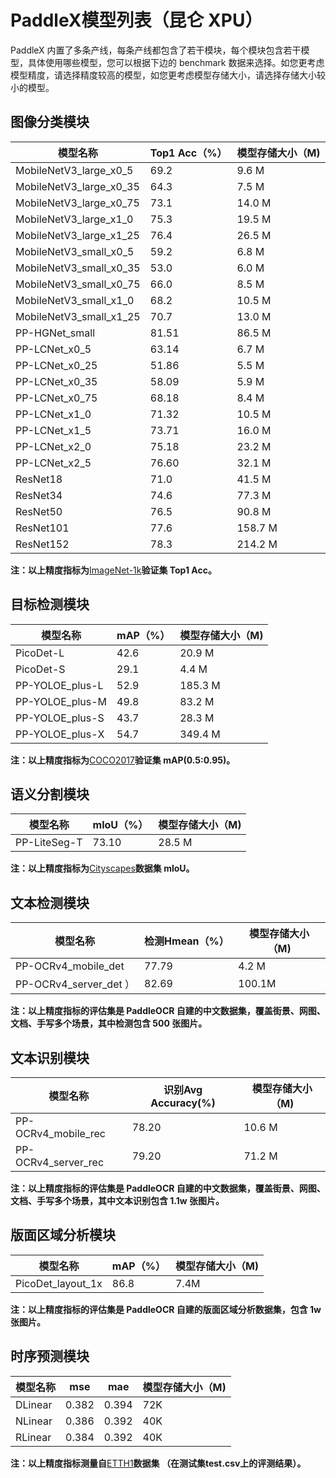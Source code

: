 # PaddleX模型列表（昆仑 XPU）

PaddleX 内置了多条产线，每条产线都包含了若干模块，每个模块包含若干模型，具体使用哪些模型，您可以根据下边的 benchmark 数据来选择。如您更考虑模型精度，请选择精度较高的模型，如您更考虑模型存储大小，请选择存储大小较小的模型。

## 图像分类模块
|模型名称|Top1 Acc（%）|模型存储大小（M)|
|-|-|-|
|MobileNetV3_large_x0_5|69.2|9.6 M|
|MobileNetV3_large_x0_35|64.3|7.5 M|
|MobileNetV3_large_x0_75|73.1|14.0 M|
|MobileNetV3_large_x1_0|75.3|19.5 M|
|MobileNetV3_large_x1_25|76.4|26.5 M|
|MobileNetV3_small_x0_5|59.2|6.8 M|
|MobileNetV3_small_x0_35|53.0|6.0 M|
|MobileNetV3_small_x0_75|66.0|8.5 M|
|MobileNetV3_small_x1_0|68.2|10.5 M|
|MobileNetV3_small_x1_25|70.7|13.0 M|
|PP-HGNet_small|81.51|86.5 M|
|PP-LCNet_x0_5|63.14|6.7 M|
|PP-LCNet_x0_25|51.86|5.5 M|
|PP-LCNet_x0_35|58.09|5.9 M|
|PP-LCNet_x0_75|68.18|8.4 M|
|PP-LCNet_x1_0|71.32|10.5 M|
|PP-LCNet_x1_5|73.71|16.0 M|
|PP-LCNet_x2_0|75.18|23.2 M|
|PP-LCNet_x2_5|76.60|32.1 M|
|ResNet18|71.0|41.5 M|
|ResNet34|74.6|77.3 M|
|ResNet50|76.5|90.8 M|
|ResNet101|77.6|158.7 M|
|ResNet152|78.3|214.2 M|

**注：以上精度指标为**[ImageNet-1k](https://www.image-net.org/index.php)**验证集 Top1 Acc。**

## 目标检测模块
|模型名称|mAP（%）|模型存储大小（M)|
|-|-|-|
|PicoDet-L|42.6|20.9 M|
|PicoDet-S|29.1|4.4 M |
|PP-YOLOE_plus-L|52.9|185.3 M|
|PP-YOLOE_plus-M|49.8|83.2 M|
|PP-YOLOE_plus-S|43.7|28.3 M|
|PP-YOLOE_plus-X|54.7|349.4 M|

**注：以上精度指标为**[COCO2017](https://cocodataset.org/#home)**验证集 mAP(0.5:0.95)。**

## 语义分割模块
|模型名称|mloU（%）|模型存储大小（M)|
|-|-|-|
|PP-LiteSeg-T|73.10|28.5 M|

**注：以上精度指标为**[Cityscapes](https://www.cityscapes-dataset.com/)**数据集 mloU。**

## 文本检测模块
|模型名称|检测Hmean（%）|模型存储大小（M)|
|-|-|-|
|PP-OCRv4_mobile_det|77.79|4.2 M|
|PP-OCRv4_server_det ）|82.69|100.1M|

**注：以上精度指标的评估集是 PaddleOCR 自建的中文数据集，覆盖街景、网图、文档、手写多个场景，其中检测包含 500 张图片。**

## 文本识别模块
|模型名称|识别Avg Accuracy(%)|模型存储大小（M)|
|-|-|-|
|PP-OCRv4_mobile_rec|78.20|10.6 M|
|PP-OCRv4_server_rec|79.20|71.2 M|

**注：以上精度指标的评估集是 PaddleOCR 自建的中文数据集，覆盖街景、网图、文档、手写多个场景，其中文本识别包含 1.1w 张图片。**

## 版面区域分析模块
|模型名称|mAP（%）|模型存储大小（M)|
|-|-|-|
|PicoDet_layout_1x|86.8|7.4M |

**注：以上精度指标的评估集是 PaddleOCR 自建的版面区域分析数据集，包含 1w 张图片。**

## 时序预测模块
|模型名称|mse|mae|模型存储大小（M)|
|-|-|-|-|
|DLinear|0.382|0.394|72K|
|NLinear|0.386|0.392|40K |
|RLinear|0.384|0.392|40K|

**注：以上精度指标测量自**[ETTH1](https://paddle-model-ecology.bj.bcebos.com/paddlex/data/Etth1.tar)**数据集 ****（在测试集test.csv上的评测结果）****。**
